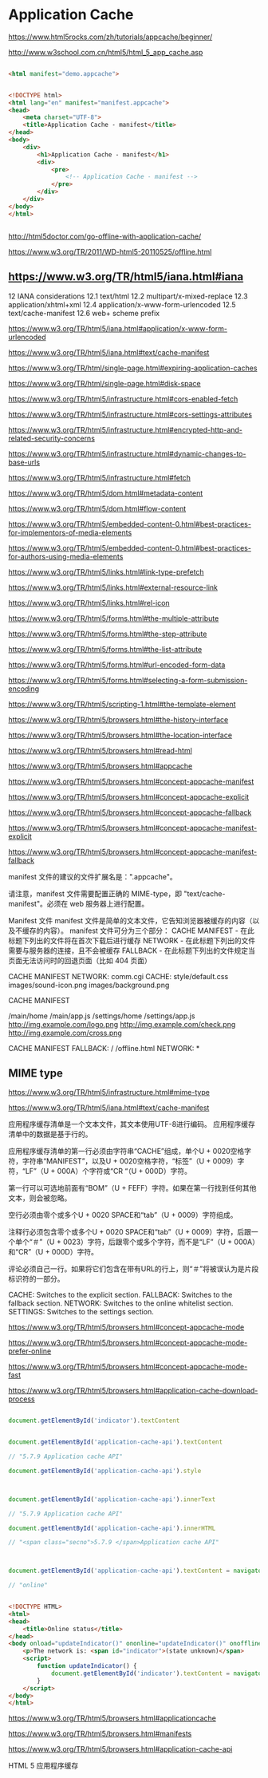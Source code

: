 # Application Cache




https://www.html5rocks.com/zh/tutorials/appcache/beginner/

http://www.w3school.com.cn/html5/html_5_app_cache.asp


```html

<html manifest="demo.appcache">


<!DOCTYPE html>
<html lang="en" manifest="manifest.appcache">
<head>
    <meta charset="UTF-8">
    <title>Application Cache - manifest</title>
</head>
<body>
    <div>
        <h1>Application Cache - manifest</h1>
        <div>
            <pre>
                <!-- Application Cache - manifest -->
            </pre>
        </div>
    </div>
</body>
</html>



``` 



http://html5doctor.com/go-offline-with-application-cache/

https://www.w3.org/TR/2011/WD-html5-20110525/offline.html

## https://www.w3.org/TR/html5/iana.html#iana

12 IANA considerations
12.1 text/html
12.2 multipart/x-mixed-replace
12.3 application/xhtml+xml
12.4 application/x-www-form-urlencoded
12.5 text/cache-manifest
12.6 web+ scheme prefix


https://www.w3.org/TR/html5/iana.html#application/x-www-form-urlencoded


https://www.w3.org/TR/html5/iana.html#text/cache-manifest

https://www.w3.org/TR/html/single-page.html#expiring-application-caches

https://www.w3.org/TR/html/single-page.html#disk-space


https://www.w3.org/TR/html5/infrastructure.html#cors-enabled-fetch

https://www.w3.org/TR/html5/infrastructure.html#cors-settings-attributes

https://www.w3.org/TR/html5/infrastructure.html#encrypted-http-and-related-security-concerns

https://www.w3.org/TR/html5/infrastructure.html#dynamic-changes-to-base-urls

https://www.w3.org/TR/html5/infrastructure.html#fetch



https://www.w3.org/TR/html5/dom.html#metadata-content

https://www.w3.org/TR/html5/dom.html#flow-content

https://www.w3.org/TR/html5/embedded-content-0.html#best-practices-for-implementors-of-media-elements

https://www.w3.org/TR/html5/embedded-content-0.html#best-practices-for-authors-using-media-elements


https://www.w3.org/TR/html5/links.html#link-type-prefetch

https://www.w3.org/TR/html5/links.html#external-resource-link


https://www.w3.org/TR/html5/links.html#rel-icon


https://www.w3.org/TR/html5/forms.html#the-multiple-attribute

https://www.w3.org/TR/html5/forms.html#the-step-attribute

https://www.w3.org/TR/html5/forms.html#the-list-attribute

https://www.w3.org/TR/html5/forms.html#url-encoded-form-data

https://www.w3.org/TR/html5/forms.html#selecting-a-form-submission-encoding

https://www.w3.org/TR/html5/scripting-1.html#the-template-element

https://www.w3.org/TR/html5/browsers.html#the-history-interface

https://www.w3.org/TR/html5/browsers.html#the-location-interface

https://www.w3.org/TR/html5/browsers.html#read-html





https://www.w3.org/TR/html5/browsers.html#appcache

https://www.w3.org/TR/html5/browsers.html#concept-appcache-manifest

https://www.w3.org/TR/html5/browsers.html#concept-appcache-explicit

https://www.w3.org/TR/html5/browsers.html#concept-appcache-fallback

https://www.w3.org/TR/html5/browsers.html#concept-appcache-manifest-explicit

https://www.w3.org/TR/html5/browsers.html#concept-appcache-manifest-fallback


manifest 文件的建议的文件扩展名是：".appcache"。

请注意，manifest 文件需要配置正确的 MIME-type，即 "text/cache-manifest"。必须在 web 服务器上进行配置。


Manifest 文件
manifest 文件是简单的文本文件，它告知浏览器被缓存的内容（以及不缓存的内容）。
manifest 文件可分为三个部分：
CACHE MANIFEST - 在此标题下列出的文件将在首次下载后进行缓存
NETWORK - 在此标题下列出的文件需要与服务器的连接，且不会被缓存
FALLBACK - 在此标题下列出的文件规定当页面无法访问时的回退页面（比如 404 页面）

CACHE MANIFEST
NETWORK:
comm.cgi
CACHE:
style/default.css
images/sound-icon.png
images/background.png


CACHE MANIFEST

/main/home
/main/app.js
/settings/home
/settings/app.js
http://img.example.com/logo.png
http://img.example.com/check.png
http://img.example.com/cross.png



CACHE MANIFEST
FALLBACK:
/ /offline.html
NETWORK:
*



## MIME type

https://www.w3.org/TR/html5/infrastructure.html#mime-type

https://www.w3.org/TR/html5/iana.html#text/cache-manifest

应用程序缓存清单是一个文本文件，其文本使用UTF-8进行编码。
应用程序缓存清单中的数据是基于行的。


应用程序缓存清单的第一行必须由字符串“CACHE”组成，单个U + 0020空格字符，字符串“MANIFEST”，以及U + 0020空格字符，“标签”（U + 0009）字符，“LF”（U + 000A）个字符或“CR “（U + 000D）字符。

第一行可以可选地前面有“BOM”（U + FEFF）字符。如果在第一行找到任何其他文本，则会被忽略。


空行必须由零个或多个U + 0020 SPACE和“tab”（U + 0009）字符组成。

注释行必须包含零个或多个U + 0020 SPACE和“tab”（U + 0009）字符，后跟一个单个“＃”（U + 0023）字符，后跟零个或多个字符，而不是“LF”（U + 000A）和“CR”（U + 000D）字符。

评论必须自己一行。如果将它们包含在带有URL的行上，则“＃”将被误认为是片段标识符的一部分。


CACHE:
Switches to the explicit section.
FALLBACK:
Switches to the fallback section.
NETWORK:
Switches to the online whitelist section.
SETTINGS:
Switches to the settings section.




https://www.w3.org/TR/html5/browsers.html#concept-appcache-mode

https://www.w3.org/TR/html5/browsers.html#concept-appcache-mode-prefer-online

https://www.w3.org/TR/html5/browsers.html#concept-appcache-mode-fast


https://www.w3.org/TR/html5/browsers.html#application-cache-download-process



```js

document.getElementById('indicator').textContent


document.getElementById('application-cache-api').textContent

// "5.7.9 Application cache API"

document.getElementById('application-cache-api').style



document.getElementById('application-cache-api').innerText

// "5.7.9 Application cache API"

document.getElementById('application-cache-api').innerHTML

// "<span class="secno">5.7.9 </span>Application cache API"



document.getElementById('application-cache-api').textContent = navigator.onLine ? 'online' : 'offline';

// "online"


``` 



```html

<!DOCTYPE HTML>
<html>
<head>
    <title>Online status</title>
</head>
<body onload="updateIndicator()" ononline="updateIndicator()" onoffline="updateIndicator()">
    <p>The network is: <span id="indicator">(state unknown)</span>
    <script>
        function updateIndicator() {
            document.getElementById('indicator').textContent = navigator.onLine ? 'online' : 'offline';
        }
    </script>
</body>
</html>

```


https://www.w3.org/TR/html5/browsers.html#applicationcache

https://www.w3.org/TR/html5/browsers.html#manifests

https://www.w3.org/TR/html5/browsers.html#application-cache-api


HTML 5 应用程序缓存

























